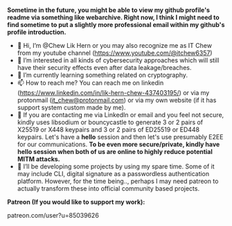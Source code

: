 **Sometime in the future, you might be able to view my github profile's readme via something like webarchive. Right now, I think I might need to find sometime to put a slightly more professional email within my github's profile introduction.**

- 👋 Hi, I’m @Chew Lik Hern or you may also recognize me as IT Chew from my youtube channel (https://www.youtube.com/@itchew6357)
- 👀 I’m interested in all kinds of cybersecurity approaches which will still have their security effects even after data leakage/breaches.
- 🌱 I’m currently learning something related on cryptography.
- 📫 How to reach me? You can reach me on linkedin (https://www.linkedin.com/in/lik-hern-chew-437403195/) or via my protonmail (it_chew@protonmail.com) or via my own website (if it has support system custom made by me). 
- 🔐 If you are contacting me via LinkedIn or email and you feel not secure, kindly uses libsodium or bouncycastle to generate 3 or 2 pairs of X25519 or X448 keypairs and 3 or 2 pairs of ED25519 or ED448 keypairs. Let's have a **hello** session and then let's use presumably E2EE for our communications. **To be even more secure/private, kindly have hello session when both of us are online to highly reduce potential MITM attacks.**
- 🌱 I’ll be developing some projects by using my spare time. Some of it may include CLI, digital signature as a passwordless authentication platform. However, for the time being.., perhaps I may need patreon to actually transform these into official community based projects.

**Patreon (If you would like to support my work):**

patreon.com/user?u=85039626

<!---
Chewhern/Chewhern is a ✨ special ✨ repository because its `README.md` (this file) appears on your GitHub profile.
You can click the Preview link to take a look at your changes.
--->
